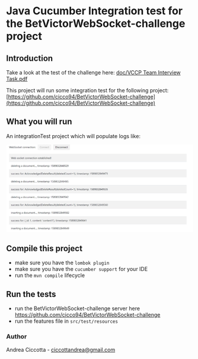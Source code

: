 # Java Cucumber Integration test for the BetVictorWebSocket-challenge project

## Introduction
Take a look at the test of the challenge here: [doc/VCCP Team Interview Task.pdf](https://github.com/cicco94/BetVictorWebSocket-challenge/blob/master/doc/VCCP%20Team%20Interview%20Task.pdf)

This project will run some integration test for the following project: [https://github.com/cicco94/BetVictorWebSocket-challenge](https://github.com/cicco94/BetVictorWebSocket-challenge)

## What you will run
An integrationTest project which will populate logs like:

![](https://github.com/cicco94/betVictorWebSocket-challenge/blob/master/doc/example.PNG)

## Compile this project
- make sure you have the `lombok plugin`
- make sure you have the `cucumber support` for your IDE
- run the `mvn compile` lifecycle

## Run the tests
- run the BetVictorWebSocket-challenge server here https://github.com/cicco94/BetVictorWebSocket-challenge
- run the features file in `src/test/resources`

### Author
Andrea Ciccotta - ciccottandrea@gmail.com
